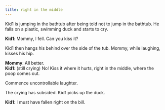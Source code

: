 ```yaml
---
title: right in the middle
---
```


Kid1 is jumping in the bathtub after being told not to jump in the bathtub.  He falls on a plastic, swimming duck and starts to cry.  
  
__Kid1__:  Mommy, I fell.  Can you kiss it?  
  
Kid1 then hangs his behind over the side of the tub.  Mommy, while laughing, kisses his hip.  

__Mommy__:  All better.  
__Kid1__:  (still crying)  No!  Kiss it where it hurts, right in the middle, where the poop comes out.  

Commence uncontrollable laughter.  
  
The crying has subsided.  Kid1 picks up the duck.  
  
__Kid1__:  I must have fallen right on the bill.  
